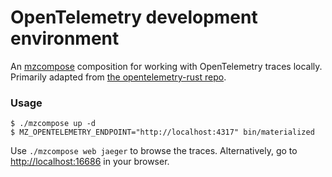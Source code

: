 # OpenTelemetry development environment
An [mzcompose] composition for working with OpenTelemetry traces locally.
Primarily adapted from [the opentelemetry-rust repo].

### Usage

```
$ ./mzcompose up -d
$ MZ_OPENTELEMETRY_ENDPOINT="http://localhost:4317" bin/materialized
```


Use `./mzcompose web jaeger` to browse the traces.
Alternatively, go to <http://localhost:16686> in your browser.

[mzcompose]: ../../doc/developer/mzcompose.md
[the opentelemetry-rust repo]: https://github.com/open-telemetry/opentelemetry-rust/tree/a767fd3a7f08f4d7312a1c0dbb5ac0580a108eb3/examples/basic-otlp-http
